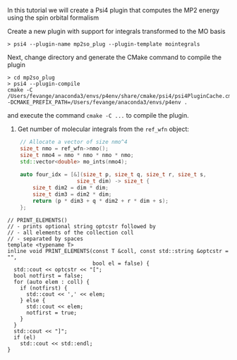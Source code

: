 In this tutorial we will create a Psi4 plugin that computes the MP2 energy using the spin orbital formalism

Create a new plugin with support for integrals transformed to the MO basis

```
> psi4 --plugin-name mp2so_plug --plugin-template mointegrals
```

Next, change directory and generate the CMake command to compile the plugin
```
> cd mp2so_plug
> psi4 --plugin-compile
cmake -C /Users/fevange/anaconda3/envs/p4env/share/cmake/psi4/psi4PluginCache.cmake -DCMAKE_PREFIX_PATH=/Users/fevange/anaconda3/envs/p4env .
```
and execute the command `cmake -C ...` to compile the plugin.

1. Get number of molecular integrals from the `ref_wfn` object:

```c++
    // Allocate a vector of size nmo^4
    size_t nmo = ref_wfn->nmo();
    size_t nmo4 = nmo * nmo * nmo * nmo;
    std::vector<double> mo_ints(nmo4);
    
    auto four_idx = [&](size_t p, size_t q, size_t r, size_t s,
                      size_t dim) -> size_t {
        size_t dim2 = dim * dim;
        size_t dim3 = dim2 * dim;
        return (p * dim3 + q * dim2 + r * dim + s);
    };
```


```
// PRINT_ELEMENTS()
// - prints optional string optcstr followed by
// - all elements of the collection coll
// - separated by spaces
template <typename T>
inline void PRINT_ELEMENTS(const T &coll, const std::string &optcstr = "",
                           bool el = false) {
  std::cout << optcstr << "[";
  bool notfirst = false;
  for (auto elem : coll) {
    if (notfirst) {
      std::cout << ',' << elem;
    } else {
      std::cout << elem;
      notfirst = true;
    }
  }
  std::cout << "]";
  if (el)
    std::cout << std::endl;
}
```
